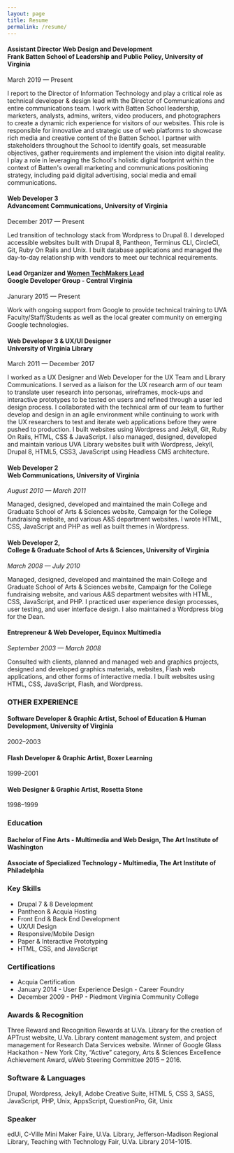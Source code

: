```yaml
---
layout: page
title: Resume
permalink: /resume/
---
```


<h4>Assistant Director Web Design and Development<br />
Frank Batten School of Leadership and Public Policy, University of Virginia</h4>

<p>March 2019 — Present</p>

<p>I report to the Director of Information Technology and play a critical role as technical developer & design lead with the Director of Communications and entire communications team. I work with Batten School leadership, marketers, analysts, admins, writers, video producers, and photographers to create a dynamic rich experience for visitors of our websites. This role is responsible for innovative and strategic use of web platforms to showcase rich media and creative content of the Batten School. I partner with stakeholders throughout the School to identify goals, set measurable objectives, gather requirements and implement the vision into digital reality. I play a role in leveraging the School's holistic digital footprint within the context of Batten's overall marketing and communications positioning strategy, including paid digital advertising, social media and email communications.</p>

<h4>Web Developer 3<br />
Advancement Communications, University of Virginia</h4>

<p>December 2017 — Present</p>

<p>Led transition of technology stack from Wordpress to Drupal 8.  I developed accessible websites built with Drupal 8, Pantheon, Terminus CLI, CircleCI, Git, Ruby On Rails and Unix. I built database applications and managed the day-to-day relationship with vendors to meet our technical requirements.</p>


<h4>Lead Organizer and <a href="https://www.womentechmakers.com/ambassadors/profiles/605c6b0737b30f65d9a8514a/starrie_williamson">Women TechMakers Lead</a><br />
Google Developer Group - Central Virginia</h4>
Janurary 2015 — Present

Work with ongoing support from Google to provide technical training to UVA Faculty/Staff/Students as well as the local greater community on emerging Google technologies.


<h4>Web Developer 3 & UX/UI Designer<br />
University of Virginia Library</h4>

<p>March 2011 — December 2017</p>

<p>I worked as a UX Designer and Web Developer for the UX Team and Library Communications. I served as a liaison for the UX research arm of our team to translate user research into personas, wireframes, mock-ups and interactive prototypes to be tested on users and refined through a user led design  process. I collaborated with the technical arm of our team to further develop and design in an agile environment while continuing to work with the UX researchers to test and iterate web applications before they were pushed to production. I built websites using Wordpress and Jekyll, Git, Ruby On Rails, HTML, CSS & JavaScript. I also managed, designed, developed and maintain various UVA Library websites built with Wordpress, Jekyll, Drupal 8, HTML5, CSS3, JavaScript using Headless CMS architecture.
</p>


<h4>Web Developer 2<br />
Web Communications, University of Virginia</h4>

<p><i>August 2010 — March 2011</i></p>

<p>Managed, designed, developed and maintained the main College and Graduate School of Arts &amp; Sciences website, Campaign for the College fundraising website, and various A&S department websites. I wrote HTML, CSS, JavaScript and PHP as well as built themes in Wordpress.</p>

<h4>Web Developer 2, <br />
College & Graduate School of Arts & Sciences, University of Virginia</h4>

<p><i>March 2008 — July 2010 </i></p>

<p>Managed, designed, developed and maintained the main College and Graduate School of Arts &amp;
Sciences website, Campaign for the College fundraising website, and various A&S department
websites with HTML, CSS, JavaScript, and PHP. I practiced user experience design processes, user testing, and user interface design. I also maintained a Wordpress blog for the Dean.</p>

<h4>Entrepreneur &amp;
Web Developer, Equinox Multimedia</h4>

<p><i>September 2003 — March 2008</i></p>    

<p>Consulted with clients, planned and managed web and graphics projects, designed and developed graphics materials, websites, Flash web applications, and other forms of interactive media. I built websites using HTML, CSS, JavaScript, Flash, and Wordpress.</p>

<h3>OTHER EXPERIENCE</h3>

<h4>Software Developer &amp; Graphic Artist, School of Education &amp; Human Development, University of Virginia</h4>

<p>2002–2003</p>

<h4>Flash Developer & Graphic Artist, Boxer Learning</h4>

<p>1999–2001</p>

<h4>Web Designer & Graphic Artist, Rosetta Stone</h4>

<p>1998–1999</p>


<h3>Education</h3>


<h4>Bachelor of Fine Arts - Multimedia and Web Design,
The Art Institute of Washington</h4>

<h4>Associate of Specialized Technology - Multimedia,
The Art Institute of Philadelphia</h4>

<h3>Key Skills</h3>

<ul>
<li>Drupal 7 &amp; 8 Development</li>
<li>Pantheon & Acquia Hosting</li>
<li>Front End &amp; Back End Development</li>
<li>UX/UI Design </li>
<li>Responsive/Mobile Design</li>
<li>Paper & Interactive Prototyping</li>
<li>HTML, CSS, and JavaScript</li>
</ul>

<h3>Certifications</h3>

<ul>
<li>Acquia Certification</li>
<li>January 2014 - User Experience Design - Career Foundry</li>

<li>December 2009 - PHP - Piedmont Virginia Community College</li>

</ul>



<h3>Awards & Recognition</h3>

<p>Three Reward and Recognition Rewards at U.Va. Library for the creation of APTrust website, U.Va. Library content management system, and project management for Research Data Services website. Winner of Google Glass Hackathon - New York City,  “Active” category, Arts &amp; Sciences Excellence Achievement Award, uWeb Steering Committee 2015 – 2016.</p>

<h3>Software & Languages</h3>

<p>Drupal, Wordpress, Jekyll, Adobe Creative Suite, HTML 5, CSS 3, SASS, JavaScript, PHP, Unix, AppsScript, QuestionPro, Git, Unix</p>


<h3>Speaker</h3>

<p>edUi, C-Ville Mini Maker Faire, U.Va. Library, Jefferson-Madison Regional Library, Teaching with Technology Fair, U.Va. Library 2014-1015.</p>
